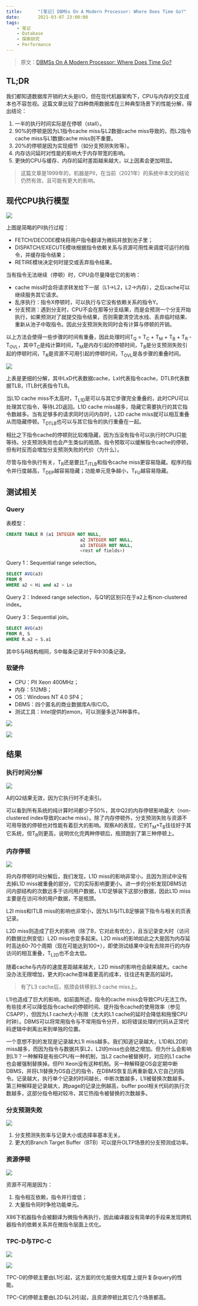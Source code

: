 ```yaml
---
title:      "[笔记] DBMSs On A Modern Processor: Where Does Time Go?"
date:       2021-03-07 23:00:00
tags:
    - 笔记
    - Database
    - 探索研究
    - Performance
---
```


> 原文：[DBMSs On A Modern Processor: Where Does Time Go?](https://infoscience.epfl.ch/record/133194/files/vldb99_dbms_eval.pdf)

## TL;DR

我们都知道数据库开销的大头是I/O，但在现代机器架构下，CPU与内存的交互成本也不容忽视。这篇文章比较了四种商用数据库在三种典型场景下的性能分解，得出结论：
1. 一半的执行时间实际是在停顿（stall）。
1. 90%的停顿是因为L1指令cache miss与L2数据cache miss导致的，而L2指令cache miss与L1数据cache miss则不重要。
1. 20%的停顿是因为实现细节（如分支预测失败等）。
1. 内存访问延时对性能的影响大于内存带宽的影响。
1. 更快的CPU与缓存、内存的延时差距越来越大，以上因素会更加明显。

> 这篇文章是1999年的，机器是PⅡ，在当前（2021年）的系统中本文的结论仍然有效，且可能有更大的影响。

<!--more-->

## 现代CPU执行模型

![](https://fuzhe-pics.oss-cn-beijing.aliyuncs.com/2021-03/where-does-time-go-01.png)

上图是简略的PⅡ执行过程：
- FETCH/DECODE模块将用户指令翻译为微码并放到池子里；
- DISPATCH/EXECUTE模块根据指令依赖关系与资源可用性来调度可运行的指令，并缓存指令结果；
- RETIRE模块决定何时提交或丢弃指令结果。

当有指令无法继续（停顿）时，CPU会尽量降低它的影响：
- cache miss时会将请求转发给下一层（L1->L2，L2->内存），之后cache可以继续服务其它请求。
- 乱序执行：指令X停顿时，可以执行与它没有依赖关系的指令Y。
- 分支预测：遇到分支时，CPU不会在那等分支结果，而是会预测一个分支开始执行，如果预测对了就提交指令结果，否则需要清空流水线、丢弃临时结果、重新从池子中取指令。因此分支预测失败同时会有计算与停顿的开销。

以上方法会使得一些步骤的时间有重叠，因此处理时间T<sub>Q</sub> = T<sub>C</sub> + T<sub>M</sub> + T<sub>B</sub> + T<sub>R</sub> - T<sub>OVL</sub>，其中T<sub>C</sub>是纯计算时间，T<sub>M</sub>是内存引起的停顿时间，T<sub>B</sub>是分支预测失败引起的停顿时间，T<sub>R</sub>是资源不可用引起的停顿时间，T<sub>OVL</sub>是各步骤的重叠时间。

![](https://fuzhe-pics.oss-cn-beijing.aliyuncs.com/2021-03/where-does-time-go-02.png)

上表是更细的分解，其中LxD代表数据cache，LxI代表指令cache，DTLB代表数据TLB，ITLB代表指令TLB。

当L1D cache miss不太高时，T<sub>L1D</sub>是可以与其它步骤完全重叠的，此时CPU可以处理其它指令，等待L2D返回。L1D cache miss越多，隐藏它需要执行的其它指令数越多。当有足够多的请求同时访问内存时，L2D cache miss就可以相互重叠从而隐藏停顿。T<sub>DTLB</sub>也可以与其它指令的执行重叠在一起。

相比之下指令cache的停顿则比较难隐藏，因为当没有指令可以执行时CPU只能等待。分支预测失败也会产生类似的瓶颈。指令预取可以缓解指令cache的停顿，但有时反而会增加分支预测失败的代价（为什么）。

尽管与指令执行有关，T<sub>R</sub>还是要比T<sub>ITLB</sub>和指令cache miss更容易隐藏。程序的指令并行度越高，T<sub>DEP</sub>越容易隐藏；功能单元竞争越小，T<sub>FU</sub>越容易隐藏。

## 测试相关

### Query

表模型：

```sql
CREATE TABLE R (a1 INTEGER NOT NULL,
                            a2 INTEGER NOT NULL,
                            a3 INTEGER NOT NULL,
                            <rest of fields>)
```

Query 1：Sequential range selection。

```sql
SELECT AVG(a3)
FROM R
WHERE a2 < Hi and a2 > Lo
```

Query 2：Indexed range selection，与Q1的区别只在于a2上有non-clustered index。

Query 3：Sequential join。

```sql
SELECT AVG(a3)
FROM R, S
WHERE R.a2 = S.a1
```

其中S与R结构相同，S中每条记录对于R中30条记录。

### 软硬件

- CPU：PⅡ Xeon 400MHz；
- 内存：512MB；
- OS：Windows NT 4.0 SP4；
- DBMS：四个匿名的商业数据库A/B/C/D。
- 测试工具：Intel提供的emon，可以测量多达74种事件。

![](https://fuzhe-pics.oss-cn-beijing.aliyuncs.com/2021-03/where-does-time-go-03.png)

![](https://fuzhe-pics.oss-cn-beijing.aliyuncs.com/2021-03/where-does-time-go-04.png)

## 结果

### 执行时间分解

![](https://fuzhe-pics.oss-cn-beijing.aliyuncs.com/2021-03/where-does-time-go-05.png)

A的Q2结果无效，因为它执行时不走索引。

可以看到所有系统的纯计算时间都少于50%，其中Q2的内存停顿影响最大（non-clustered index导致的cache miss）。除了内存停顿外，分支预测失败与资源不可用导致的停顿也对性能有着巨大的影响。观察A的表现，它的T<sub>M</sub>+T<sub>B</sub>往往好于其它系统，但T<sub>R</sub>则更高，说明优化完两种停顿后，瓶颈跑到了第三种停顿上。

### 内存停顿

![](https://fuzhe-pics.oss-cn-beijing.aliyuncs.com/2021-03/where-does-time-go-06.png)

将内存停顿时间分解后，我们发现，L1D miss的影响非常小，且因为测试中没有去掉L1D miss被重叠的部分，它的实际影响要更小。进一步的分析发现DBMS访问内部结构的次数远多于访问用户数据，L1D足够装下这部分数据，因此L1D miss主要是在访问冷的用户数据，不是瓶颈。

L2I miss和ITLB miss的影响也非常小，因为L1I与ITLB足够装下指令与相关的页表记录。

L2D miss则造成了巨大的影响（除了B，它对此有优化），且当记录变大时（访问的数据比例变低）L2D miss也变多起来。L2D miss的影响如此之大是因为内存延时高达60-70个周期（现在可能达到100+），即使测试结果中没有去除并行的内存访问的相互重叠，T<sub>L2D</sub>也不会太低。

随着cache与内存的速度差距越来越大，L2D miss的影响也会越来越大。cache没办法无限增加，更大的cache意味着更高的成本，往往还有更高的延时。

> 有了L3 cache后，瓶颈会转移到L3 cache miss上。

L1I也造成了巨大的影响，如前面所述，指令的cache miss会导致CPU无法工作。有些技术可以降低指令cache的停顿时间、提升指令cache的使用效率（参见CSAPP），但因为L1 cache大小有限（太大的L1 cache的延时会降低和拖慢CPU时钟）。DBMS可以将常用指令与不常用指令分开，如将错误处理的代码从正常代码逻辑中剥离出来到单独的位置。

一个意想不到的发现是记录越大L1I miss越多。我们知道记录越大，L1D和L2D的miss越多，而因为指令与数据共享L2，L2I的miss也会随之增加。但为什么会影响到L1I？一种解释是有些CPU有一种机制，当L2 cache被替换时，对应的L1 cache也会被强制替换掉。但PⅡ Xeon没有这种机制。另一种解释是OS会定期中断DBMS，并将L1I替换为OS自己的指令，在DBMS恢复后再重新载入它自己的指令。记录越大，执行单个记录的时间越长，中断次数越多，L1I被替换次数越多。第三种解释是记录越大，跨page的记录比例越高，buffer pool相关代码的执行次数越多，这部分指令相对较冷，其它热指令被替换的次数越多。

### 分支预测失败

![](https://fuzhe-pics.oss-cn-beijing.aliyuncs.com/2021-03/where-does-time-go-07.png)

1. 分支预测失败率与记录大小或选择率基本无关。
1. 更大的Branch Target Buffer（BTB）可以提升OLTP场景的分支预测成功率。

### 资源停顿

![](https://fuzhe-pics.oss-cn-beijing.aliyuncs.com/2021-03/where-does-time-go-08.png)

资源不可用是因为：
1. 指令相互依赖，指令并行度低；
1. 大量指令同时争抢功能单元。

X86下机器指令会被翻译为微指令再执行，因此编译器没有简单的手段来发现跨机器指令的依赖关系并在微指令层面上优化。

### TPC-D与TPC-C

![](https://fuzhe-pics.oss-cn-beijing.aliyuncs.com/2021-03/where-does-time-go-09.png)

![](https://fuzhe-pics.oss-cn-beijing.aliyuncs.com/2021-03/where-does-time-go-10.png)

TPC-D的停顿主要由L1I引起，这方面的优化能很大程度上提升复杂query的性能。

TPC-C的停顿主要由L2D与L2I引起，且资源停顿比其它几个场景都高。